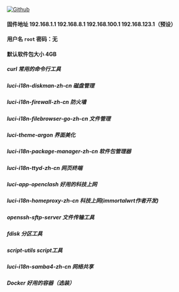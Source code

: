 [![Github](https://img.shields.io/badge/Release文件可在国内加速站下载-FC7C0D?logo=github&logoColor=fff&labelColor=000&style=for-the-badge)](https://wkdaily.cpolar.top/archives/1) 
#### 固件地址 192.168.1.1 192.168.8.1 192.168.100.1 192.168.123.1（预设）
#### 用户名 `root` 密码：无
#### 默认软件包大小 4GB



##### curl 常用的命令行工具
##### luci-i18n-diskman-zh-cn 磁盘管理
##### luci-i18n-firewall-zh-cn 防火墙
##### luci-i18n-filebrowser-go-zh-cn 文件管理
##### luci-theme-argon 界面美化
##### luci-i18n-package-manager-zh-cn  软件包管理器
##### luci-i18n-ttyd-zh-cn 网页终端
##### luci-app-openclash 好用的科技上网
##### luci-i18n-homeproxy-zh-cn 科技上网(immortalwrt作者开发)
##### openssh-sftp-server 文件传输工具
##### fdisk 分区工具
##### script-utils script工具
##### luci-i18n-samba4-zh-cn 网络共享

##### Docker 好用的容器（选装）

